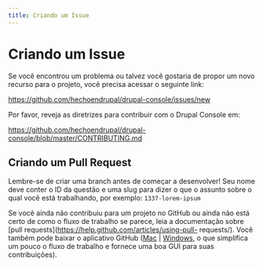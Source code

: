 ```yaml
---
title: Criando um Issue
---
```

# Criando um Issue
Se você encontrou um problema ou talvez você gostaria de propor um novo recurso para o projeto, você precisa acessar o seguinte link:

https://github.com/hechoendrupal/drupal-console/issues/new

Por favor, reveja as diretrizes para contribuir com o Drupal Console em:

https://github.com/hechoendrupal/drupal-console/blob/master/CONTRIBUTING.md

## Criando um Pull Request
Lembre-se de criar uma branch antes de começar a desenvolver! Seu nome deve conter o ID da questão e uma slug para dizer o que o assunto sobre o qual você está trabalhando, por exemplo: `1337-lorem-ipsum`

Se você ainda não contribuiu para um projeto no GitHub ou ainda não está certo de como o fluxo de trabalho se parece, leia a documentação sobre [pull requests](https://help.github.com/articles/using-pull- requests/). Você também pode baixar o aplicativo GitHub ([Mac](https://mac.github.com) | [Windows](https://windows.github.com), o que simplifica um pouco o fluxo de trabalho e fornece uma boa GUI para suas contribuições).